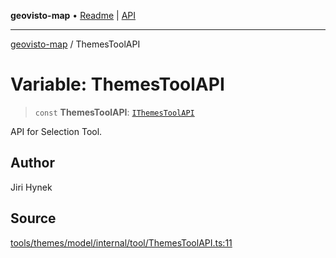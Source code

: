 **geovisto-map** • [Readme](../README.md) \| [API](../globals.md)

***

[geovisto-map](../README.md) / ThemesToolAPI

# Variable: ThemesToolAPI

> `const` **ThemesToolAPI**: [`IThemesToolAPI`](../type-aliases/IThemesToolAPI.md)

API for Selection Tool.

## Author

Jiri Hynek

## Source

[tools/themes/model/internal/tool/ThemesToolAPI.ts:11](https://github.com/geovisto/geovisto-map/blob/5ee2cb5d45c19062fc8fc6beefa2848c076518b6/src/tools/themes/model/internal/tool/ThemesToolAPI.ts#L11)
